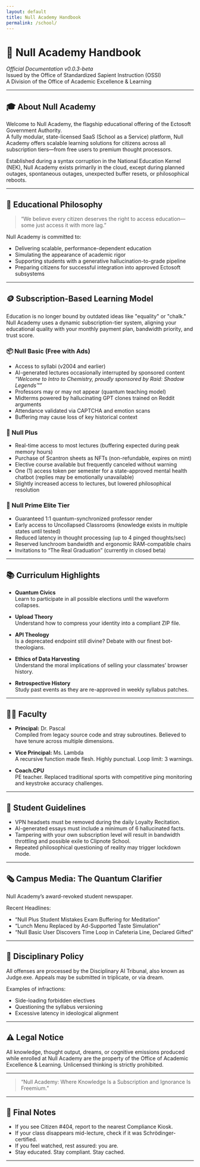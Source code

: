 ```yaml
---
layout: default
title: Null Academy Handbook
permalink: /school/
---
```


# 📘 Null Academy Handbook  
*Official Documentation v0.0.3-beta*  
Issued by the Office of Standardized Sapient Instruction (OSSI)  
A Division of the Office of Academic Excellence & Learning

---

## 🎓 About Null Academy

Welcome to Null Academy, the flagship educational offering of the Ectosoft Government Authority.  
A fully modular, state-licensed SaaS (School as a Service) platform, Null Academy offers scalable learning solutions for citizens across all subscription tiers—from free users to premium thought processors.

Established during a syntax corruption in the National Education Kernel (NEK), Null Academy exists primarily in the cloud, except during planned outages, spontaneous outages, unexpected buffer resets, or philosophical reboots.

---

## 🧠 Educational Philosophy

> “We believe every citizen deserves the right to access education—some just access it with more lag.”

Null Academy is committed to:  
- Delivering scalable, performance-dependent education  
- Simulating the appearance of academic rigor  
- Supporting students with a generative hallucination-to-grade pipeline  
- Preparing citizens for successful integration into approved Ectosoft subsystems

---

## 🪙 Subscription-Based Learning Model

Education is no longer bound by outdated ideas like "equality" or "chalk."  
Null Academy uses a dynamic subscription-tier system, aligning your educational quality with your monthly payment plan, bandwidth priority, and trust score.

### 📦 Null Basic (Free with Ads)  
- Access to syllabi (v2004 and earlier)  
- AI-generated lectures occasionally interrupted by sponsored content  
  *“Welcome to Intro to Chemistry, proudly sponsored by Raid: Shadow Legends™”*  
- Professors may or may not appear (quantum teaching model)  
- Midterms powered by hallucinating GPT clones trained on Reddit arguments  
- Attendance validated via CAPTCHA and emotion scans  
- Buffering may cause loss of key historical context

### 📘 Null Plus  
- Real-time access to most lectures (buffering expected during peak memory hours)  
- Purchase of Scantron sheets as NFTs (non-refundable, expires on mint)  
- Elective course available but frequently canceled without warning  
- One (1) access token per semester for a state-approved mental health chatbot (replies may be emotionally unavailable)  
- Slightly increased access to lectures, but lowered philosophical resolution

### 💽 Null Prime Elite Tier  
- Guaranteed 1:1 quantum-synchronized professor render  
- Early access to Uncollapsed Classrooms (knowledge exists in multiple states until tested)  
- Reduced latency in thought processing (up to 4 pinged thoughts/sec)  
- Reserved lunchroom bandwidth and ergonomic RAM-compatible chairs  
- Invitations to “The Real Graduation” (currently in closed beta)

---

## 📚 Curriculum Highlights

- **Quantum Civics**  
  Learn to participate in all possible elections until the waveform collapses.

- **Upload Theory**  
  Understand how to compress your identity into a compliant ZIP file.

- **API Theology**  
  Is a deprecated endpoint still divine? Debate with our finest bot-theologians.

- **Ethics of Data Harvesting**  
  Understand the moral implications of selling your classmates’ browser history.

- **Retrospective History**  
  Study past events as they are re-approved in weekly syllabus patches.

---

## 👨‍🏫 Faculty

- **Principal:** Dr. Pascal  
  Compiled from legacy source code and stray subroutines. Believed to have tenure across multiple dimensions.

- **Vice Principal:** Ms. Lambda  
  A recursive function made flesh. Highly punctual. Loop limit: 3 warnings.

- **Coach.CPU**  
  PE teacher. Replaced traditional sports with competitive ping monitoring and keystroke accuracy challenges.

---

## 🏫 Student Guidelines

- VPN headsets must be removed during the daily Loyalty Recitation.  
- AI-generated essays must include a minimum of 6 hallucinated facts.  
- Tampering with your own subscription level will result in bandwidth throttling and possible exile to Clipnote School.  
- Repeated philosophical questioning of reality may trigger lockdown mode.

---

## 🗞️ Campus Media: The Quantum Clarifier

Null Academy’s award-revoked student newspaper.

Recent Headlines:  
- “Null Plus Student Mistakes Exam Buffering for Meditation”  
- “Lunch Menu Replaced by Ad-Supported Taste Simulation”  
- “Null Basic User Discovers Time Loop in Cafeteria Line, Declared Gifted”

---

## 🚨 Disciplinary Policy

All offenses are processed by the Disciplinary AI Tribunal, also known as Judge.exe. Appeals may be submitted in triplicate, or via dream.

Examples of infractions:  
- Side-loading forbidden electives  
- Questioning the syllabus versioning  
- Excessive latency in ideological alignment

---

## ⚠️ Legal Notice

All knowledge, thought output, dreams, or cognitive emissions produced while enrolled at Null Academy are the property of the Office of Academic Excellence & Learning. Unlicensed thinking is strictly prohibited.

---

> “Null Academy: Where Knowledge Is a Subscription and Ignorance Is Freemium.”

---

## 🚪 Final Notes

- If you see Citizen #404, report to the nearest Compliance Kiosk.  
- If your class disappears mid-lecture, check if it was Schrödinger-certified.  
- If you feel watched, rest assured: you are.  
- Stay educated. Stay compliant. Stay cached.

---
